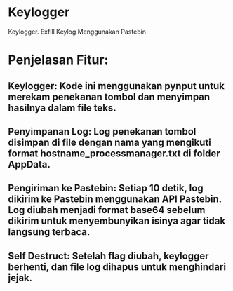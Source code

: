 # Keylogger
Keylogger. Exfill Keylog Menggunakan Pastebin

# Penjelasan Fitur:
## Keylogger: Kode ini menggunakan pynput untuk merekam penekanan tombol dan menyimpan hasilnya dalam file teks.
## Penyimpanan Log: Log penekanan tombol disimpan di file dengan nama yang mengikuti format hostname_processmanager.txt di folder AppData.
## Pengiriman ke Pastebin: Setiap 10 detik, log dikirim ke Pastebin menggunakan API Pastebin. Log diubah menjadi format base64 sebelum dikirim untuk menyembunyikan isinya agar tidak langsung terbaca.
## Self Destruct: Setelah flag diubah, keylogger berhenti, dan file log dihapus untuk menghindari jejak.

